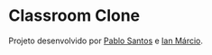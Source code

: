 # Classroom Clone

<p>
  Projeto desenvolvido por <a href="https://github.com/Pablo87996">Pablo Santos</a> e <a href="https://github.com/Ianhx06">Ian Márcio</a>.
</p>
